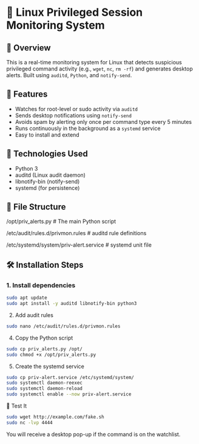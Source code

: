 # 🔐 Linux Privileged Session Monitoring System

## 📌 Overview
This is a real-time monitoring system for Linux that detects suspicious privileged command activity (e.g., `wget`, `nc`, `rm -rf`) and generates desktop alerts. Built using `auditd`, `Python`, and `notify-send`.

## 🚀 Features
- Watches for root-level or sudo activity via `auditd`
- Sends desktop notifications using `notify-send`
- Avoids spam by alerting only once per command type every 5 minutes
- Runs continuously in the background as a `systemd` service
- Easy to install and extend

## 🔧 Technologies Used
- Python 3
- auditd (Linux audit daemon)
- libnotify-bin (notify-send)
- systemd (for persistence)

## 📂 File Structure

/opt/priv_alerts.py # The main Python script

/etc/audit/rules.d/privmon.rules # auditd rule definitions

/etc/systemd/system/priv-alert.service # systemd unit file



## 🛠️ Installation Steps

### 1. Install dependencies
```bash
sudo apt update
sudo apt install -y auditd libnotify-bin python3
```
2. Add audit rules

```bash
sudo nano /etc/audit/rules.d/privmon.rules
```
4. Copy the Python script

```bash
sudo cp priv_alerts.py /opt/
sudo chmod +x /opt/priv_alerts.py
```

5. Create the systemd service

```bash
sudo cp priv-alert.service /etc/systemd/system/
sudo systemctl daemon-reexec
sudo systemctl daemon-reload
sudo systemctl enable --now priv-alert.service
```

🧪 Test It

```bash
sudo wget http://example.com/fake.sh
sudo nc -lvp 4444
```
You will receive a desktop pop-up if the command is on the watchlist.
